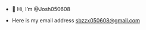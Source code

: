 - 👋 Hi, I’m @Josh050608 

- Here is my email address sbzzx050608@gmail.com

<!---
Josh050608/Josh050608 is a ✨ special ✨ repository because its `README.md` (this file) appears on your GitHub profile.
You can click the Preview link to take a look at your changes.
--->
